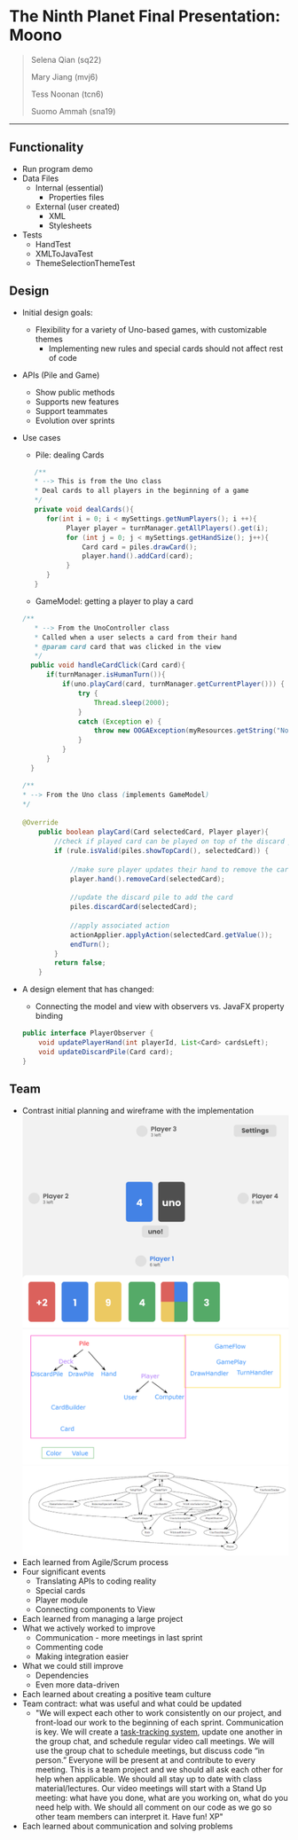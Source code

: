# The Ninth Planet Final Presentation: Moono

> Selena Qian (sq22)
>
> Mary Jiang (mvj6)
>
> Tess Noonan (tcn6)
> 
> Suomo Ammah (sna19)

---

## Functionality
* Run program demo
* Data Files
    * Internal (essential)
        * Properties files
    * External (user created)
        * XML
        * Stylesheets
* Tests
    * HandTest
    * XMLToJavaTest
    * ThemeSelectionThemeTest

## Design
* Initial design goals:
    * Flexibility for a variety of Uno-based games, with customizable themes
        * Implementing new rules and special cards should not affect rest of code
    
* APIs (Pile and Game)
    * Show public methods
    * Supports new features
    * Support teammates
    * Evolution over sprints
* Use cases
    * Pile: dealing Cards
    
  ```java
     /**
     * --> This is from the Uno class
     * Deal cards to all players in the beginning of a game
     */
     private void dealCards(){
        for(int i = 0; i < mySettings.getNumPlayers(); i ++){
             Player player = turnManager.getAllPlayers().get(i);
             for (int j = 0; j < mySettings.getHandSize(); j++){
                 Card card = piles.drawCard();
                 player.hand().addCard(card);
             }
        }
     }
   ```
    * GameModel: getting a player to play a card
    ``` java
   /**
       * --> From the UnoController class
       * Called when a user selects a card from their hand
       * @param card card that was clicked in the view
       */
      public void handleCardClick(Card card){
          if(turnManager.isHumanTurn()){
              if(uno.playCard(card, turnManager.getCurrentPlayer())) {
                  try {
                      Thread.sleep(2000);
                  }
                  catch (Exception e) {
                      throw new OOGAException(myResources.getString("NoSuch"),e);
                  }
              }
          }
      }
  ```
  ``` java
  /**
  * --> From the Uno class (implements GameModel)
  */
 
  @Override
      public boolean playCard(Card selectedCard, Player player){
          //check if played card can be played on top of the discard pile top card
          if (rule.isValid(piles.showTopCard(), selectedCard)) {
  
              //make sure player updates their hand to remove the card
              player.hand().removeCard(selectedCard);
  
              //update the discard pile to add the card
              piles.discardCard(selectedCard);
  
              //apply associated action
              actionApplier.applyAction(selectedCard.getValue());
              endTurn();
          }
          return false;
      }
  ```
* A design element that has changed:
    * Connecting the model and view with observers vs. JavaFX property binding
  ```java
  public interface PlayerObserver {
      void updatePlayerHand(int playerId, List<Card> cardsLeft);
      void updateDiscardPile(Card card);
  }
  ```

## Team
* Contrast initial planning and wireframe with the implementation
![wireframe_screenshot](uno_wireframe.png)
![initial plan](initial_plan.png)
![later implementation](later_dependencies.png)
* Each learned from Agile/Scrum process
* Four significant events
    * Translating APIs to coding reality
    * Special cards
    * Player module
    * Connecting components to View
* Each learned from managing a large project
* What we actively worked to improve
    * Communication - more meetings in last sprint
    * Commenting code
    * Making integration easier
* What we could still improve
    * Dependencies
    * Even more data-driven
* Each learned about creating a positive team culture
* Team contract: what was useful and what could be updated
    * "We will expect each other to work consistently on our project, and front-load our work to the beginning of each sprint. Communication is key. We will create a [task-tracking system](https://docs.google.com/spreadsheets/d/11FaTKxmpqZN-wYOsoiqJvDP3LmAJSurGGHqMblpMS40/edit?usp=sharing), update one another in the group chat, and schedule regular video call meetings. We will use the group chat to schedule meetings, but discuss code “in person.” Everyone will be present at and contribute to every meeting. This is a team project and we should all ask each other for help when applicable. We should all stay up to date with class material/lectures. Our video meetings will start with a Stand Up meeting: what have you done, what are you working on, what do you need help with. We should all comment on our code as we go so other team members can interpret it. Have fun! XP"
* Each learned about communication and solving problems
